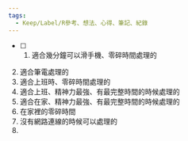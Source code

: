 ```yaml
---
tags:
  - Keep/Label/R參考、想法、心得、筆記、紀錄
---
```



- [ ] 1. 適合幾分鐘可以滑手機、零碎時間處理的
2. 適合筆電處理的
3. 適合上班時、零碎時間處理的
4. 適合上班、精神力最強、有最完整時間的時候處理的
5. 適合在家、精神力最強、有最完整時間的時候處理的
6. 在家裡的零碎時間
7. 沒有網路連線的時候可以處理的
8. 